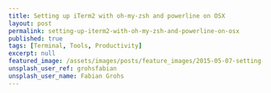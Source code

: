 ```yaml
---
title: Setting up iTerm2 with oh-my-zsh and powerline on OSX
layout: post
permalink: setting-up-iterm2-with-oh-my-zsh-and-powerline-on-osx
published: true
tags: [Terminal, Tools, Productivity]
excerpt: null
featured_image: /assets/images/posts/feature_images/2015-05-07-setting-up-iterm2-with-oh-my-zsh-and-powerline-on-osx.jpg
unsplash_user_ref: grohsfabian
unsplash_user_name: Fabian Grohs
---
```


